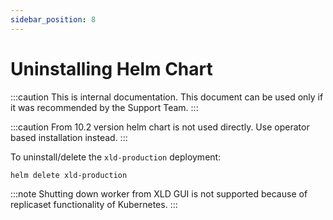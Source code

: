 ```yaml
---
sidebar_position: 8
---
```


# Uninstalling Helm Chart

:::caution
This is internal documentation. This document can be used only if it was recommended by the Support Team.
:::

:::caution
From 10.2 version helm chart is not used directly. Use operator based installation instead.
:::

To uninstall/delete the `xld-production` deployment:
```bash
helm delete xld-production
```

:::note
Shutting down worker from XLD GUI is not supported because of replicaset functionality of Kubernetes.
:::
